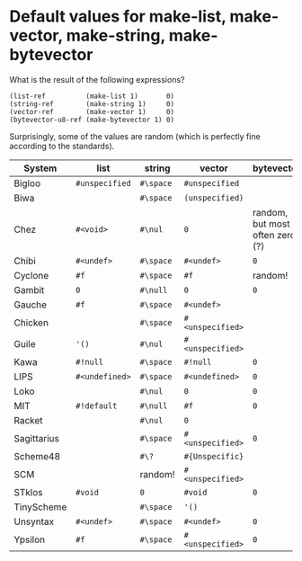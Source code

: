 # Default values for make-list, make-vector, make-string, make-bytevector

What is the result of the following expressions?

```
(list-ref          (make-list 1)       0)
(string-ref        (make-string 1)     0)
(vector-ref        (make-vector 1)     0)
(bytevector-u8-ref (make-bytevector 1) 0)
```

Surprisingly, some of the values are random (which is perfectly fine
according to the standards).

| System      | list           | string    | vector           | bytevector                      |
|-------------|----------------|-----------|------------------|---------------------------------|
| Bigloo      | `#unspecified` | `#\space` | `#unspecified`   |                                 |
| Biwa        |                | `#\space` | `(unspecified)`  |                                 |
| Chez        | `#<void>`      | `#\nul`   | `0`              | random, but most often zero (?) |
| Chibi       | `#<undef>`     | `#\space` | `#<undef>`       | `0`                             |
| Cyclone     | `#f`           | `#\space` | `#f`             | random!                         |
| Gambit      | `0`            | `#\null`  | `0`              | `0`                             |
| Gauche      | `#f`           | `#\space` | `#<undef>`       |                                 |
| Chicken     |                | `#\space` | `#<unspecified>` |                                 |
| Guile       | `'()`          | `#\nul`   | `#<unspecified>` |                                 |
| Kawa        | `#!null`       | `#\space` | `#!null`         | `0`                             |
| LIPS        | `#<undefined>` | `#\space` | `#<undefined>`   | `0`                             |
| Loko        |                | `#\nul`   | `0`              | `0`                             |
| MIT         | `#!default`    | `#\null`  | `#f`             | `0`                             |
| Racket      |                | `#\nul`   | `0`              |                                 |
| Sagittarius |                | `#\space` | `#<unspecified>` | `0`                             |
| Scheme48    |                | `#\?`     | `#{Unspecific}`  |                                 |
| SCM         |                | random!   | `#<unspecified>` |                                 |
| STklos      | `#void`        | `0`       | `#void`          | `0`                             |
| TinyScheme  |                | `#\space` | `'()`            |                                 |
| Unsyntax    | `#<undef>`     | `#\space` | `#<undef>`       | `0`                             |
| Ypsilon     | `#f`           | `#\space` | `#<unspecified>` | `0`                             |
